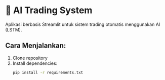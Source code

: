 # 🚀 AI Trading System

Aplikasi berbasis Streamlit untuk sistem trading otomatis menggunakan AI (LSTM).

## Cara Menjalankan:
1. Clone repository
2. Install dependencies:
   ```bash
   pip install -r requirements.txt